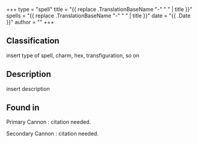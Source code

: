 +++
type = "spell"
title = "{{ replace .TranslationBaseName "-" " " | title }}"
spells = "{{ replace .TranslationBaseName "-" " " | title }}"
date = "{{ .Date }}"
author = ""
+++

## Classification

insert type of spell, charm, hex, transfiguration, so on

## Description
insert description

## Found in

Primary Cannon
:   citation needed.

Secondary Cannon
:   citation needed.
